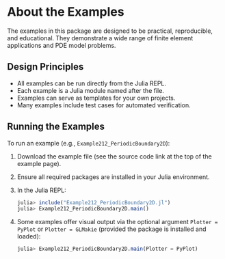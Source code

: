 # About the Examples

The examples in this package are designed to be practical, reproducible, and educational. They demonstrate a wide range of finite element applications and PDE model problems.

## Design Principles

- All examples can be run directly from the Julia REPL.
- Each example is a Julia module named after the file.
- Examples can serve as templates for your own projects.
- Many examples include test cases for automated verification.

## Running the Examples

To run an example (e.g., `Example212_PeriodicBoundary2D`):

1. Download the example file (see the source code link at the top of the example page).
2. Ensure all required packages are installed in your Julia environment.
3. In the Julia REPL:

    ```julia
    julia> include("Example212_PeriodicBoundary2D.jl")
    julia> Example212_PeriodicBoundary2D.main()
    ```

4. Some examples offer visual output via the optional argument `Plotter = PyPlot` or `Plotter = GLMakie` (provided the package is installed and loaded):

    ```julia
    julia> Example212_PeriodicBoundary2D.main(Plotter = PyPlot)
    ```
